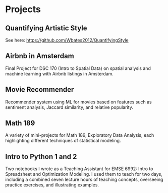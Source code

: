 # Projects

## Quantifying Artistic Style
See here: https://github.com/Wbates2012/QuantifyingStyle

## Airbnb in Amsterdam
Final Project for DSC 170 (Intro to Spatial Data) on spatial analysis and machine learning with Airbnb listings in Amsterdam.

## Movie Recommender
Recommender system using ML for movies based on features such as sentiment analysis, Jaccard similarity, and relative popularity.

## Math 189
A variety of mini-projects for Math 189, Exploratory Data Analysis, each highlighting different techniques of statistical modeling.

## Intro to Python 1 and 2
Two notebooks I wrote as a Teaching Assistant for EMSE 6992: Intro to Spreadsheet and Optimization Modeling. I used them to teach for two days, including a combined seven lecture hours of teaching concepts, overseeing practice exercises, and illustrating examples.

